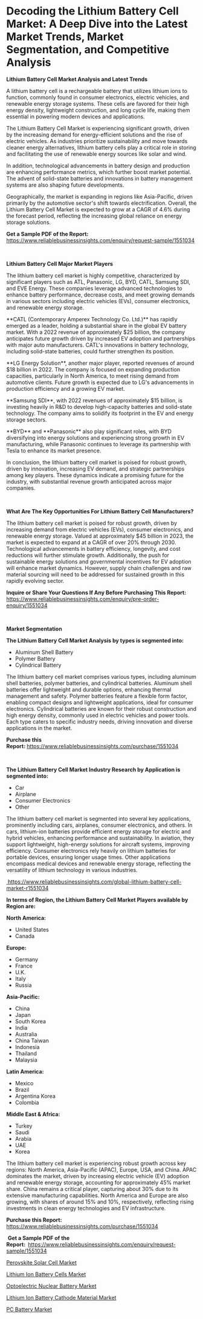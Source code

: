 <p><h1>Decoding the Lithium Battery Cell Market: A Deep Dive into the Latest Market Trends, Market Segmentation, and Competitive Analysis</h1></p><p><strong>Lithium Battery Cell Market Analysis and Latest Trends</strong></p>
<p><p>A lithium battery cell is a rechargeable battery that utilizes lithium ions to function, commonly found in consumer electronics, electric vehicles, and renewable energy storage systems. These cells are favored for their high energy density, lightweight construction, and long cycle life, making them essential in powering modern devices and applications.</p><p>The Lithium Battery Cell Market is experiencing significant growth, driven by the increasing demand for energy-efficient solutions and the rise of electric vehicles. As industries prioritize sustainability and move towards cleaner energy alternatives, lithium battery cells play a critical role in storing and facilitating the use of renewable energy sources like solar and wind.</p><p>In addition, technological advancements in battery design and production are enhancing performance metrics, which further boost market potential. The advent of solid-state batteries and innovations in battery management systems are also shaping future developments. </p><p>Geographically, the market is expanding in regions like Asia-Pacific, driven primarily by the automotive sector's shift towards electrification. Overall, the Lithium Battery Cell Market is expected to grow at a CAGR of 4.6% during the forecast period, reflecting the increasing global reliance on energy storage solutions.</p></p>
<p><strong>Get a Sample PDF of the Report:&nbsp;</strong> <a href="https://www.reliablebusinessinsights.com/enquiry/request-sample/1551034?utm_campaign=75&utm_medium=2&utm_source=Github&utm_content=ia&utm_term=13022025&utm_id=lithium-battery-cell">https://www.reliablebusinessinsights.com/enquiry/request-sample/1551034</a></p>
<p>&nbsp;</p>
<p><strong>Lithium Battery Cell Major Market Players</strong></p>
<p><p>The lithium battery cell market is highly competitive, characterized by significant players such as ATL, Panasonic, LG, BYD, CATL, Samsung SDI, and EVE Energy. These companies leverage advanced technologies to enhance battery performance, decrease costs, and meet growing demands in various sectors including electric vehicles (EVs), consumer electronics, and renewable energy storage.</p><p>**CATL (Contemporary Amperex Technology Co. Ltd.)** has rapidly emerged as a leader, holding a substantial share in the global EV battery market. With a 2022 revenue of approximately $25 billion, the company anticipates future growth driven by increased EV adoption and partnerships with major auto manufacturers. CATL's innovations in battery technology, including solid-state batteries, could further strengthen its position.</p><p>**LG Energy Solution**, another major player, reported revenues of around $18 billion in 2022. The company is focused on expanding production capacities, particularly in North America, to meet rising demand from automotive clients. Future growth is expected due to LG's advancements in production efficiency and a growing EV market.</p><p>**Samsung SDI**, with 2022 revenues of approximately $15 billion, is investing heavily in R&D to develop high-capacity batteries and solid-state technology. The company aims to solidify its footprint in the EV and energy storage sectors.</p><p>**BYD** and **Panasonic** also play significant roles, with BYD diversifying into energy solutions and experiencing strong growth in EV manufacturing, while Panasonic continues to leverage its partnership with Tesla to enhance its market presence.</p><p>In conclusion, the lithium battery cell market is poised for robust growth, driven by innovation, increasing EV demand, and strategic partnerships among key players. These dynamics indicate a promising future for the industry, with substantial revenue growth anticipated across major companies.</p></p>
<p>&nbsp;</p>
<p><strong>What Are The Key Opportunities For Lithium Battery Cell Manufacturers?</strong></p>
<p><p>The lithium battery cell market is poised for robust growth, driven by increasing demand from electric vehicles (EVs), consumer electronics, and renewable energy storage. Valued at approximately $45 billion in 2023, the market is expected to expand at a CAGR of over 20% through 2030. Technological advancements in battery efficiency, longevity, and cost reductions will further stimulate growth. Additionally, the push for sustainable energy solutions and governmental incentives for EV adoption will enhance market dynamics. However, supply chain challenges and raw material sourcing will need to be addressed for sustained growth in this rapidly evolving sector.</p></p>
<p><strong>Inquire or Share Your Questions If Any Before Purchasing This Report:</strong> <a href="https://www.reliablebusinessinsights.com/enquiry/pre-order-enquiry/1551034?utm_campaign=75&utm_medium=2&utm_source=Github&utm_content=ia&utm_term=13022025&utm_id=lithium-battery-cell">https://www.reliablebusinessinsights.com/enquiry/pre-order-enquiry/1551034</a></p>
<p>&nbsp;</p>
<p><strong>Market Segmentation</strong></p>
<p><strong>The Lithium Battery Cell Market Analysis by types is segmented into:</strong></p>
<p><ul><li>Aluminum Shell Battery</li><li>Polymer Battery</li><li>Cylindrical Battery</li></ul></p>
<p><p>The lithium battery cell market comprises various types, including aluminum shell batteries, polymer batteries, and cylindrical batteries. Aluminum shell batteries offer lightweight and durable options, enhancing thermal management and safety. Polymer batteries feature a flexible form factor, enabling compact designs and lightweight applications, ideal for consumer electronics. Cylindrical batteries are known for their robust construction and high energy density, commonly used in electric vehicles and power tools. Each type caters to specific industry needs, driving innovation and diverse applications in the market.</p></p>
<p><strong>Purchase this Report:&nbsp;</strong><a href="https://www.reliablebusinessinsights.com/purchase/1551034?utm_campaign=75&utm_medium=2&utm_source=Github&utm_content=ia&utm_term=13022025&utm_id=lithium-battery-cell">https://www.reliablebusinessinsights.com/purchase/1551034</a></p>
<p>&nbsp;</p>
<p><strong>The Lithium Battery Cell Market Industry Research by Application is segmented into:</strong></p>
<p><ul><li>Car</li><li>Airplane</li><li>Consumer Electronics</li><li>Other</li></ul></p>
<p><p>The lithium battery cell market is segmented into several key applications, prominently including cars, airplanes, consumer electronics, and others. In cars, lithium-ion batteries provide efficient energy storage for electric and hybrid vehicles, enhancing performance and sustainability. In aviation, they support lightweight, high-energy solutions for aircraft systems, improving efficiency. Consumer electronics rely heavily on lithium batteries for portable devices, ensuring longer usage times. Other applications encompass medical devices and renewable energy storage, reflecting the versatility of lithium technology in various industries.</p></p>
<p><a href="https://www.reliablebusinessinsights.com/global-lithium-battery-cell-market-r1551034?utm_campaign=75&utm_medium=2&utm_source=Github&utm_content=ia&utm_term=13022025&utm_id=lithium-battery-cell">&nbsp;https://www.reliablebusinessinsights.com/global-lithium-battery-cell-market-r1551034</a></p>
<p><strong>In terms of Region, the Lithium Battery Cell Market Players available by Region are:</strong></p>
<p>
    <p> <strong> North America: </strong>
        <ul>
            <li>United States</li>
            <li>Canada</li>
        </ul>
        </p> 
    <p> <strong> Europe: </strong>
        <ul>
            <li>Germany</li>
            <li>France</li>
            <li>U.K.</li>
            <li>Italy</li>
            <li>Russia</li>
        </ul>
        </p> 
    <p> <strong> Asia-Pacific: </strong>
        <ul>
            <li>China</li>
            <li>Japan</li>
            <li>South Korea</li>
            <li>India</li>
            <li>Australia</li>
            <li>China Taiwan</li>
            <li>Indonesia</li>
            <li>Thailand</li>
            <li>Malaysia</li>
        </ul>
        </p> 
    <p> <strong> Latin America: </strong>
        <ul>
            <li>Mexico</li>
            <li>Brazil</li>
            <li>Argentina Korea</li>
            <li>Colombia</li>
        </ul>
        </p> 
    <p> <strong> Middle East & Africa: </strong>
        <ul>
            <li>Turkey</li>
            <li>Saudi</li>
            <li>Arabia</li>
            <li>UAE</li>
            <li>Korea</li>
        </ul>
    </p>
    </p>
<p><p>The lithium battery cell market is experiencing robust growth across key regions: North America, Asia-Pacific (APAC), Europe, USA, and China. APAC dominates the market, driven by increasing electric vehicle (EV) adoption and renewable energy storage, accounting for approximately 45% market share. China remains a critical player, capturing about 30% due to its extensive manufacturing capabilities. North America and Europe are also growing, with shares of around 15% and 10%, respectively, reflecting rising investments in clean energy technologies and EV infrastructure.</p></p>
<p><strong>Purchase this Report: </strong><a href="https://www.reliablebusinessinsights.com/purchase/1551034?utm_campaign=75&utm_medium=2&utm_source=Github&utm_content=ia&utm_term=13022025&utm_id=lithium-battery-cell">https://www.reliablebusinessinsights.com/purchase/1551034</a></p>
<p>&nbsp;<strong>Get a Sample PDF of the Report:&nbsp;&nbsp;</strong><a href="https://www.reliablebusinessinsights.com/enquiry/request-sample/1551034?utm_campaign=75&utm_medium=2&utm_source=Github&utm_content=ia&utm_term=13022025&utm_id=lithium-battery-cell">https://www.reliablebusinessinsights.com/enquiry/request-sample/1551034</a></p>
<p><strong></strong></p>
<p><p><a href="https://github.com/plawragarile/Market-Research-Report-List-1/blob/main/perovskite-solar-cell-market.md?utm_campaign=75&utm_medium=2&utm_source=Github&utm_content=ia&utm_term=13022025&utm_id=lithium-battery-cell">Perovskite Solar Cell Market</a></p><p><a href="https://github.com/boccalyver5k/Market-Research-Report-List-1/blob/main/lithium-ion-battery-cells-market.md?utm_campaign=75&utm_medium=2&utm_source=Github&utm_content=ia&utm_term=13022025&utm_id=lithium-battery-cell">Lithium Ion Battery Cells Market</a></p><p><a href="https://github.com/hamremunazm4/Market-Research-Report-List-1/blob/main/optoelectric-nuclear-battery-market.md?utm_campaign=75&utm_medium=2&utm_source=Github&utm_content=ia&utm_term=13022025&utm_id=lithium-battery-cell">Optoelectric Nuclear Battery Market</a></p><p><a href="https://github.com/shopovdjondo/Market-Research-Report-List-1/blob/main/lithium-ion-battery-cathode-material-market.md?utm_campaign=75&utm_medium=2&utm_source=Github&utm_content=ia&utm_term=13022025&utm_id=lithium-battery-cell">Lithium Ion Battery Cathode Material Market</a></p><p><a href="https://github.com/toqiourir/Market-Research-Report-List-1/blob/main/pc-battery-market.md?utm_campaign=75&utm_medium=2&utm_source=Github&utm_content=ia&utm_term=13022025&utm_id=lithium-battery-cell">PC Battery Market</a></p></p>